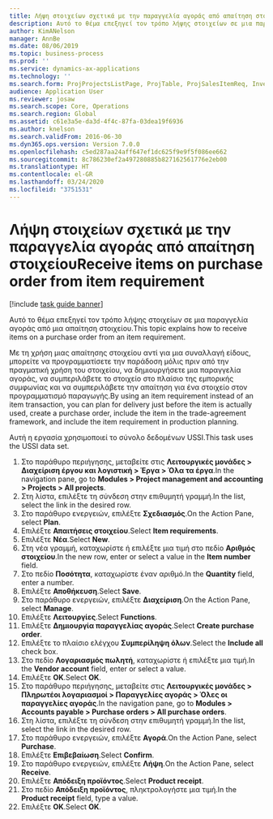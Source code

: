 ```yaml
---
title: Λήψη στοιχείων σχετικά με την παραγγελία αγοράς από απαίτηση στοιχείου
description: Αυτό το θέμα επεξηγεί τον τρόπο λήψης στοιχείων σε μια παραγγελία αγοράς από μια απαίτηση στοιχείου.
author: KimANelson
manager: AnnBe
ms.date: 08/06/2019
ms.topic: business-process
ms.prod: ''
ms.service: dynamics-ax-applications
ms.technology: ''
ms.search.form: ProjProjectsListPage, ProjTable, ProjSalesItemReq, InventItemIdLookupSimple, PurchCreateFromSalesOrder, VendAccountItemLookup, PurchTable, PurchEditLines
audience: Application User
ms.reviewer: josaw
ms.search.scope: Core, Operations
ms.search.region: Global
ms.assetid: c61e3a5e-da3d-4f4c-87fa-03dea19f6936
ms.author: knelson
ms.search.validFrom: 2016-06-30
ms.dyn365.ops.version: Version 7.0.0
ms.openlocfilehash: c5ed287aa24aff647ef1dc625f9e9f5f086ee662
ms.sourcegitcommit: 8c786230ef2a497280885b827162561776e2eb00
ms.translationtype: HT
ms.contentlocale: el-GR
ms.lasthandoff: 03/24/2020
ms.locfileid: "3751531"
---
```

# <a name="receive-items-on-purchase-order-from-item-requirement"></a><span data-ttu-id="72167-103">Λήψη στοιχείων σχετικά με την παραγγελία αγοράς από απαίτηση στοιχείου</span><span class="sxs-lookup"><span data-stu-id="72167-103">Receive items on purchase order from item requirement</span></span>

[!include [task guide banner](../../includes/task-guide-banner.md)]

<span data-ttu-id="72167-104">Αυτό το θέμα επεξηγεί τον τρόπο λήψης στοιχείων σε μια παραγγελία αγοράς από μια απαίτηση στοιχείου.</span><span class="sxs-lookup"><span data-stu-id="72167-104">This topic explains how to receive items on a purchase order from an item requirement.</span></span>

<span data-ttu-id="72167-105">Με τη χρήση μιας απαίτησης στοιχείου αντί για μια συναλλαγή είδους, μπορείτε να προγραμματίσετε την παράδοση μόλις πριν από την πραγματική χρήση του στοιχείου, να δημιουργήσετε μια παραγγελία αγοράς, να συμπεριλάβετε το στοιχείο στο πλαίσιο της εμπορικής συμφωνίας και να συμπεριλάβετε την απαίτηση για ένα στοιχείο στον προγραμματισμό παραγωγής.</span><span class="sxs-lookup"><span data-stu-id="72167-105">By using an item requirement instead of an item transaction, you can plan for delivery just before the item is actually used, create a purchase order, include the item in the trade-agreement framework, and include the item requirement in production planning.</span></span> 

<span data-ttu-id="72167-106">Αυτή η εργασία χρησιμοποιεί το σύνολο δεδομένων USSI.</span><span class="sxs-lookup"><span data-stu-id="72167-106">This task uses the USSI data set.</span></span>

1. <span data-ttu-id="72167-107">Στο παράθυρο περιήγησης, μεταβείτε στις **Λειτουργικές μονάδες > Διαχείριση έργου και λογιστική > Έργα > Όλα τα έργα**.</span><span class="sxs-lookup"><span data-stu-id="72167-107">In the navigation pane, go to **Modules > Project management and accounting > Projects > All projects**.</span></span>
2. <span data-ttu-id="72167-108">Στη λίστα, επιλέξτε τη σύνδεση στην επιθυμητή γραμμή.</span><span class="sxs-lookup"><span data-stu-id="72167-108">In the list, select the link in the desired row.</span></span>
3. <span data-ttu-id="72167-109">Στο παράθυρο ενεργειών, επιλέξτε **Σχεδιασμός**.</span><span class="sxs-lookup"><span data-stu-id="72167-109">On the Action Pane, select **Plan**.</span></span>
4. <span data-ttu-id="72167-110">Επιλέξτε **Απαιτήσεις στοιχείου**.</span><span class="sxs-lookup"><span data-stu-id="72167-110">Select **Item requirements**.</span></span>
5. <span data-ttu-id="72167-111">Επιλέξτε **Νέα**.</span><span class="sxs-lookup"><span data-stu-id="72167-111">Select **New**.</span></span>
6. <span data-ttu-id="72167-112">Στη νέα γραμμή, καταχωρίστε ή επιλέξτε μια τιμή στο πεδίο **Αριθμός στοιχείου**.</span><span class="sxs-lookup"><span data-stu-id="72167-112">In the new row, enter or select a value in the **Item number** field.</span></span>
7. <span data-ttu-id="72167-113">Στο πεδίο **Ποσότητα**, καταχωρίστε έναν αριθμό.</span><span class="sxs-lookup"><span data-stu-id="72167-113">In the **Quantity** field, enter a number.</span></span>
8. <span data-ttu-id="72167-114">Επιλέξτε **Αποθήκευση**.</span><span class="sxs-lookup"><span data-stu-id="72167-114">Select **Save**.</span></span>
9. <span data-ttu-id="72167-115">Στο παράθυρο ενεργειών, επιλέξτε **Διαχείριση**.</span><span class="sxs-lookup"><span data-stu-id="72167-115">On the Action Pane, select **Manage**.</span></span>
10. <span data-ttu-id="72167-116">Επιλέξτε **Λειτουργίες**.</span><span class="sxs-lookup"><span data-stu-id="72167-116">Select **Functions**.</span></span>
11. <span data-ttu-id="72167-117">Επιλέξτε **Δημιουργία παραγγελίας αγοράς**.</span><span class="sxs-lookup"><span data-stu-id="72167-117">Select **Create purchase order**.</span></span>
12. <span data-ttu-id="72167-118">Επιλέξτε το πλαίσιο ελέγχου **Συμπερίληψη όλων**.</span><span class="sxs-lookup"><span data-stu-id="72167-118">Select the **Include all** check box.</span></span>
13. <span data-ttu-id="72167-119">Στο πεδίο **Λογαριασμός πωλητή**, καταχωρίστε ή επιλέξτε μια τιμή.</span><span class="sxs-lookup"><span data-stu-id="72167-119">In the **Vendor account** field, enter or select a value.</span></span>
14. <span data-ttu-id="72167-120">Επιλέξτε **OK**.</span><span class="sxs-lookup"><span data-stu-id="72167-120">Select **OK**.</span></span>
15. <span data-ttu-id="72167-121">Στο παράθυρο περιήγησης, μεταβείτε στις **Λειτουργικές μονάδες > Πληρωτέοι λογαριασμοί > Παραγγελίες αγοράς > Όλες οι παραγγελίες αγοράς**.</span><span class="sxs-lookup"><span data-stu-id="72167-121">In the navigation pane, go to **Modules > Accounts payable > Purchase orders > All purchase orders**.</span></span>
16. <span data-ttu-id="72167-122">Στη λίστα, επιλέξτε τη σύνδεση στην επιθυμητή γραμμή.</span><span class="sxs-lookup"><span data-stu-id="72167-122">In the list, select the link in the desired row.</span></span>
17. <span data-ttu-id="72167-123">Στο παράθυρο ενεργειών, επιλέξτε **Αγορά**.</span><span class="sxs-lookup"><span data-stu-id="72167-123">On the Action Pane, select **Purchase**.</span></span>
18. <span data-ttu-id="72167-124">Επιλέξτε **Επιβεβαίωση**.</span><span class="sxs-lookup"><span data-stu-id="72167-124">Select **Confirm**.</span></span>
19. <span data-ttu-id="72167-125">Στο παράθυρο ενεργειών, επιλέξτε **Λήψη**.</span><span class="sxs-lookup"><span data-stu-id="72167-125">On the Action Pane, select **Receive**.</span></span>
20. <span data-ttu-id="72167-126">Επιλέξτε **Απόδειξη προϊόντος**.</span><span class="sxs-lookup"><span data-stu-id="72167-126">Select **Product receipt**.</span></span>
21. <span data-ttu-id="72167-127">Στο πεδίο **Απόδειξη προϊόντος**, πληκτρολογήστε μια τιμή.</span><span class="sxs-lookup"><span data-stu-id="72167-127">In the **Product receipt** field, type a value.</span></span>
22. <span data-ttu-id="72167-128">Επιλέξτε **OK**.</span><span class="sxs-lookup"><span data-stu-id="72167-128">Select **OK**.</span></span>


